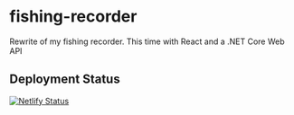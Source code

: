 # fishing-recorder

Rewrite of my fishing recorder. This time with React and a .NET Core Web API

## Deployment Status
[![Netlify Status](https://api.netlify.com/api/v1/badges/8e84bb7b-442c-46a3-8432-e3041239cbf0/deploy-status)](https://app.netlify.com/sites/fishing-recorder/deploys)
